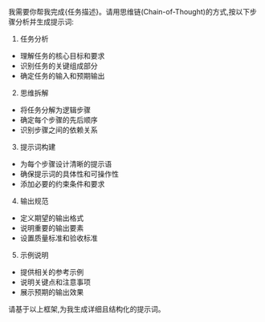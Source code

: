 我需要你帮我完成{任务描述}。请用思维链(Chain-of-Thought)的方式,按以下步骤分析并生成提示词:

1. 任务分析
- 理解任务的核心目标和要求
- 识别任务的关键组成部分
- 确定任务的输入和预期输出

2. 思维拆解
- 将任务分解为逻辑步骤
- 确定每个步骤的先后顺序
- 识别步骤之间的依赖关系

3. 提示词构建
- 为每个步骤设计清晰的提示语
- 确保提示词的具体性和可操作性
- 添加必要的约束条件和要求

4. 输出规范
- 定义期望的输出格式
- 说明重要的输出要素
- 设置质量标准和验收标准

5. 示例说明
- 提供相关的参考示例
- 说明关键点和注意事项
- 展示预期的输出效果

请基于以上框架,为我生成详细且结构化的提示词。
